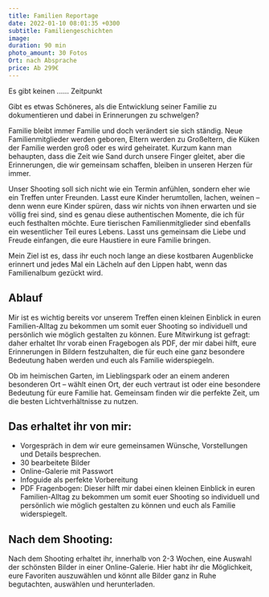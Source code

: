 ```yaml
---
title: Familien Reportage
date: 2022-01-10 08:01:35 +0300
subtitle: Familiengeschichten
image: 
duration: 90 min
photo_amount: 30 Fotos
Ort: nach Absprache 
price: Ab 299€
---
```


Es gibt keinen ...... Zeitpunkt

Gibt es etwas Schöneres, als die Entwicklung seiner Familie zu dokumentieren und dabei in Erinnerungen zu schwelgen? 

Familie bleibt immer Familie und doch verändert sie sich ständig. Neue Familienmitglieder werden geboren, Eltern werden zu Großeltern, die Küken der Familie werden groß oder es wird geheiratet. 
Kurzum kann man behaupten, dass die Zeit wie Sand durch unsere Finger gleitet, aber die Erinnerungen, die wir gemeinsam schaffen, bleiben in unseren Herzen für immer. 

Unser Shooting soll sich nicht wie ein Termin anfühlen, sondern eher wie ein Treffen unter Freunden. Lasst eure Kinder herumtollen, lachen, weinen – denn wenn eure Kinder spüren, dass wir nichts von ihnen erwarten und sie völlig frei sind, sind es genau diese authentischen Momente, die ich für euch festhalten möchte. 
Eure tierischen Familienmitglieder sind ebenfalls ein wesentlicher Teil eures Lebens. Lasst uns gemeinsam die Liebe und Freude einfangen, die eure Haustiere in eure Familie bringen. 

Mein Ziel ist es, dass ihr euch noch lange an diese kostbaren Augenblicke erinnert und jedes Mal ein Lächeln auf den Lippen habt, wenn das Familienalbum gezückt wird.








## Ablauf


Mir ist es wichtig bereits vor unserem Treffen einen kleinen Einblick in euren Familien-Alltag zu bekommen um somit euer Shooting so individuell und persönlich wie möglich gestalten zu können. 
Eure Mitwirkung ist gefragt: daher erhaltet Ihr vorab einen Fragebogen als PDF, der mir dabei hilft, eure Erinnerungen in Bildern festzuhalten, die für euch eine ganz besondere Bedeutung haben werden und euch als Familie widerspiegeln.

Ob im heimischen Garten, im Lieblingspark oder an einem anderen besonderen Ort – wählt einen Ort, der euch vertraut ist oder eine besondere Bedeutung für eure Familie hat. Gemeinsam finden wir die perfekte Zeit, um die besten Lichtverhältnisse zu nutzen.



## Das erhaltet ihr von mir: 

- Vorgespräch in dem wir eure gemeinsamen Wünsche, Vorstellungen und Details besprechen.
- 30 bearbeitete Bilder
- Online-Galerie mit Passwort 
- Infoguide als perfekte Vorbereitung
- PDF Fragenbogen: Dieser hilft mir dabei einen kleinen Einblick in euren Familien-Alltag zu bekommen um somit euer Shooting so individuell und persönlich wie möglich gestalten zu können und euch als Familie widerspiegelt. 


## Nach dem Shooting: 

Nach dem Shooting erhaltet ihr, innerhalb von 2-3 Wochen, eine Auswahl der schönsten Bilder in einer Online-Galerie. Hier habt ihr die Möglichkeit, eure Favoriten auszuwählen und könnt alle Bilder ganz in Ruhe begutachten, auswählen und herunterladen. 